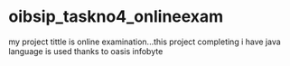 # oibsip_taskno4_onlineexam
my project tittle is online examination...this project  completing i have java language is used
thanks to oasis infobyte

